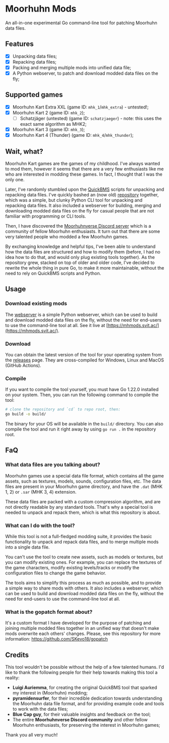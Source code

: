 # Moorhuhn Mods

An all-in-one experimental Go command-line tool for patching Moorhuhn data files.

## Features

- [x] Unpacking data files;
- [x] Repacking data files;
- [x] Packing and merging multiple mods into unified data file;
- [x] A Python webserver, to patch and download modded data files on the fly;

## Supported games

- [x] Moorhuhn Kart Extra XXL (game ID: `mhk_1`/`mhk_extra`) - untested!;
- [x] Moorhuhn Kart 2 (game ID: `mhk_2`);
  - [ ] Schatzjäger (untested) (game ID: `schatzjaeger`) - note: this uses the exact same algorithm as MHK2;
- [x] Moorhuhn Kart 3 (game ID: `mhk_3`);
- [x] Moorhuhn Kart 4 (Thunder) (game ID: `mhk_4`/`mhk_thunder`);

## Wait, what?

Moorhuhn Kart games are the games of my childhood. I've always wanted to mod them, however it seems that there are a very few enthusiasts like me who are interested in modding these games. In fact, I thought that I was the only one.

Later, I've randomly stumbled upon the [QuickBMS](https://aluigi.altervista.org/quickbms.htm) scripts for unpacking and repacking data files. I've quickly bashed an (now old) [repository](https://github.com/SKevo18/mhk_mods) together, which was a simple, but clunky Python CLI tool for unpacking and repacking data files. It also included a webserver for building, merging and downloading modded data files on the fly for casual people that are not familiar with programming or CLI tools.

Then, I have discovered the [Moorhuhnverse Discord server](https://discord.gg/buJ64SrHxY) which is a community of fellow Moorhuhn enthusiasts. It turn out that there are some very talented people who modded a few Moorhuhn games.

By exchanging knowledge and helpful tips, I've been able to understand how the data files are structured and how to modify them (before, I had no idea how to do that, and would only plug existing tools together). As the repository grew, stacked on top of older and older code, I've decided to rewrite the whole thing in pure Go, to make it more maintainable, without the need to rely on QuickBMS scripts and Python.

## Usage

### Download existing mods

The [webserver](./webserver/) is a simple Python webserver, which can be used to build and download modded data files on the fly, without the need for end-users to use the command-line tool at all. See it live at [https://mhmods.svit.ac/](https://mhmods.svit.ac/).

### Download

You can obtain the latest version of the tool for your operating system from the [releases](https://github.com/SKevo18/mh_mods/releases) page. They are cross-compiled for Windows, Linux and MacOS (GitHub Actions).

### Compile

If you want to compile the tool yourself, you must have Go 1.22.0 installed on your system. Then, you can run the following command to compile the tool:

```bash
# clone the repository and `cd` to repo root, then:
go build -o build/
```

The binary for your OS will be available in the `build/` directory. You can also compile the tool and run it right away by using `go run .` in the repository root.

## FaQ

### What data files are you talking about?

Moorhuhn games use a special data file format, which contains all the game assets, such as textures, models, sounds, configuration files, etc. The data files are present in your Moorhuhn game directory, and have the `.dat` (MHK 1, 2) or `.sar` (MHK 3, 4) extension.

These data files are packed with a custom compression algorithm, and are not directly readable by any standard tools. That's why a special tool is needed to unpack and repack them, which is what this repository is about.

### What can I do with the tool?

While this tool is not a full-fledged modding suite, it provides the basic functionality to unpack and repack data files, and to merge multiple mods into a single data file.

You can't use the tool to create new assets, such as models or textures, but you can modify existing ones. For example, you can replace the textures of the game characters, modify existing levels/tracks or modify the configuration files to change the game behavior.

The tools aims to simplify this process as much as possible, and to provide a simple way to share mods with others. It also includes a webserver, which can be used to build and download modded data files on the fly, without the need for end-users to use the command-line tool at all.

### What is the gopatch format about?

It's a custom format I have developed for the purpose of patching and joining multiple modded files together in an unified way that doesn't make mods overwrite each others' changes. Please, see this repository for more information: https://github.com/SKevo18/gopatch

## Credits

This tool wouldn't be possible without the help of a few talented humans. I'd like to thank the following people for their help towards making this tool a reality:

- **Luigi Auriemma**, for creating the original QuickBMS tool that sparked my interest in (Moorhuhn) modding;
- **pyramidensurfer**, for their incredible dedication towards understanding the Moorhuhn data file format, and for providing example code and tools to work with the data files;
- **Blue Cap guy**, for their valuable insights and feedback on the tool;
- The entire **Moorhuhnverse Discord community** and other fellow Moorhuhn enthusiasts, for preserving the interest in Moorhuhn games;

Thank you all very much!
